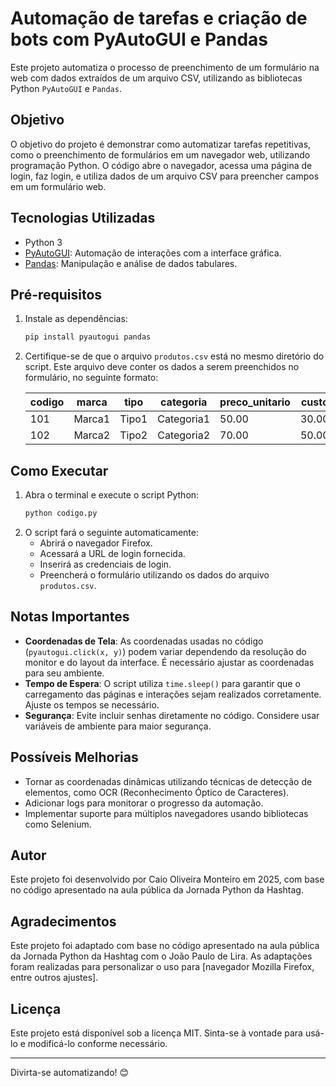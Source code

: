 # Automação de tarefas e criação de bots com PyAutoGUI e Pandas

Este projeto automatiza o processo de preenchimento de um formulário na web com dados extraídos de um arquivo CSV, utilizando as bibliotecas Python `PyAutoGUI` e `Pandas`.

## Objetivo
O objetivo do projeto é demonstrar como automatizar tarefas repetitivas, como o preenchimento de formulários em um navegador web, utilizando programação Python. O código abre o navegador, acessa uma página de login, faz login, e utiliza dados de um arquivo CSV para preencher campos em um formulário web.

## Tecnologias Utilizadas
- Python 3
- [PyAutoGUI](https://pyautogui.readthedocs.io/): Automação de interações com a interface gráfica.
- [Pandas](https://pandas.pydata.org/): Manipulação e análise de dados tabulares.

## Pré-requisitos
1. Instale as dependências:
   ```bash
   pip install pyautogui pandas
   ```
2. Certifique-se de que o arquivo `produtos.csv` está no mesmo diretório do script. Este arquivo deve conter os dados a serem preenchidos no formulário, no seguinte formato:

   | codigo | marca  | tipo   | categoria  | preco_unitario | custo  | obs           |
   |--------|--------|--------|------------|----------------|--------|---------------|
   | 101    | Marca1 | Tipo1  | Categoria1 | 50.00          | 30.00  | Observação1   |
   | 102    | Marca2 | Tipo2  | Categoria2 | 70.00          | 50.00  | Observação2   |

## Como Executar
1. Abra o terminal e execute o script Python:
   ```bash
   python codigo.py
   ```
2. O script fará o seguinte automaticamente:
   - Abrirá o navegador Firefox.
   - Acessará a URL de login fornecida.
   - Inserirá as credenciais de login.
   - Preencherá o formulário utilizando os dados do arquivo `produtos.csv`.

## Notas Importantes
- **Coordenadas de Tela**: As coordenadas usadas no código (`pyautogui.click(x, y)`) podem variar dependendo da resolução do monitor e do layout da interface. É necessário ajustar as coordenadas para seu ambiente.
- **Tempo de Espera**: O script utiliza `time.sleep()` para garantir que o carregamento das páginas e interações sejam realizados corretamente. Ajuste os tempos se necessário.
- **Segurança**: Evite incluir senhas diretamente no código. Considere usar variáveis de ambiente para maior segurança.

## Possíveis Melhorias
- Tornar as coordenadas dinâmicas utilizando técnicas de detecção de elementos, como OCR (Reconhecimento Óptico de Caracteres).
- Adicionar logs para monitorar o progresso da automação.
- Implementar suporte para múltiplos navegadores usando bibliotecas como Selenium.

## Autor
Este projeto foi desenvolvido por Caio Oliveira Monteiro em 2025, com base no código apresentado na aula pública da Jornada Python da Hashtag.

## Agradecimentos
Este projeto foi adaptado com base no código apresentado na aula pública da Jornada Python da Hashtag com o João Paulo de Lira. As adaptações foram realizadas para personalizar o uso para [navegador Mozilla Firefox, entre outros ajustes].

## Licença
Este projeto está disponível sob a licença MIT. Sinta-se à vontade para usá-lo e modificá-lo conforme necessário.

---

Divirta-se automatizando! 😊
